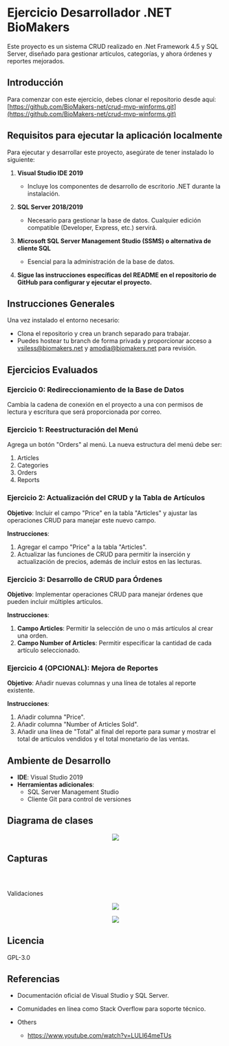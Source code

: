 # Ejercicio Desarrollador .NET BioMakers

Este proyecto es un sistema CRUD realizado en .Net Framework 4.5 y SQL Server, diseñado para gestionar artículos, categorías, y ahora órdenes y reportes mejorados.

## Introducción

Para comenzar con este ejercicio, debes clonar el repositorio desde aquí:
[https://github.com/BioMakers-net/crud-mvp-winforms.git](https://github.com/BioMakers-net/crud-mvp-winforms.git)

## Requisitos para ejecutar la aplicación localmente

Para ejecutar y desarrollar este proyecto, asegúrate de tener instalado lo siguiente:

1. **Visual Studio IDE 2019**
   - Incluye los componentes de desarrollo de escritorio .NET durante la instalación.

2. **SQL Server 2018/2019**
   - Necesario para gestionar la base de datos. Cualquier edición compatible (Developer, Express, etc.) servirá.

3. **Microsoft SQL Server Management Studio (SSMS) o alternativa de cliente SQL**
   - Esencial para la administración de la base de datos.

4. **Sigue las instrucciones específicas del README en el repositorio de GitHub para configurar y ejecutar el proyecto.**

## Instrucciones Generales

Una vez instalado el entorno necesario:
- Clona el repositorio y crea un branch separado para trabajar.
- Puedes hostear tu branch de forma privada y proporcionar acceso a vsiless@biomakers.net y amodia@biomakers.net para revisión.

## Ejercicios Evaluados

### Ejercicio 0: Redireccionamiento de la Base de Datos

Cambia la cadena de conexión en el proyecto a una con permisos de lectura y escritura que será proporcionada por correo.

### Ejercicio 1: Reestructuración del Menú

Agrega un botón "Orders" al menú. La nueva estructura del menú debe ser:
1. Articles
2. Categories
3. Orders
4. Reports

### Ejercicio 2: Actualización del CRUD y la Tabla de Artículos

**Objetivo**: Incluir el campo "Price" en la tabla "Articles" y ajustar las operaciones CRUD para manejar este nuevo campo.

**Instrucciones**:
1. Agregar el campo "Price" a la tabla "Articles".
2. Actualizar las funciones de CRUD para permitir la inserción y actualización de precios, además de incluir estos en las lecturas.

### Ejercicio 3: Desarrollo de CRUD para Órdenes

**Objetivo**: Implementar operaciones CRUD para manejar órdenes que pueden incluir múltiples artículos.

**Instrucciones**:
1. **Campo Articles**: Permitir la selección de uno o más artículos al crear una orden.
2. **Campo Number of Articles**: Permitir especificar la cantidad de cada artículo seleccionado.

### Ejercicio 4 (OPCIONAL): Mejora de Reportes

**Objetivo**: Añadir nuevas columnas y una línea de totales al reporte existente.

**Instrucciones**:
1. Añadir columna "Price".
2. Añadir columna "Number of Articles Sold".
3. Añadir una línea de "Total" al final del reporte para sumar y mostrar el total de artículos vendidos y el total monetario de las ventas.

## Ambiente de Desarrollo

- **IDE**: Visual Studio 2019
- **Herramientas adicionales**:
  - SQL Server Management Studio
  - Cliente Git para control de versiones

## Diagrama de clases

<p align="center">
    <img src="resources/ClassDiagram.png">
</p>


## Capturas

<p align="center">
    <img src="resources/screenshots/ArticleListView.png" alt="">
</p>
<p align="center">
    <img src="resources/screenshots/ArticleCreateView.png" alt="">
</p>
<p align="center">
    <img src="resources/screenshots/ReportView.png" alt="">
</p>
Validaciones
<p align="center">
    <img src="resources/screenshots/ErrorMessage-ArticleCreateView.png">
</p>
<p align="center">
    <img src="resources/screenshots/SuccessMessage-ArticleListView.png">
</p>


## Licencia

GPL-3.0

## Referencias

- Documentación oficial de Visual Studio y SQL Server.
- Comunidades en línea como Stack Overflow para soporte técnico.

- Others
  - https://www.youtube.com/watch?v=LULI64meTUs
